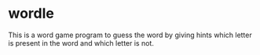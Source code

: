 # wordle
This is a word game program to guess the word by giving hints which letter is present in the word and which letter is not.
